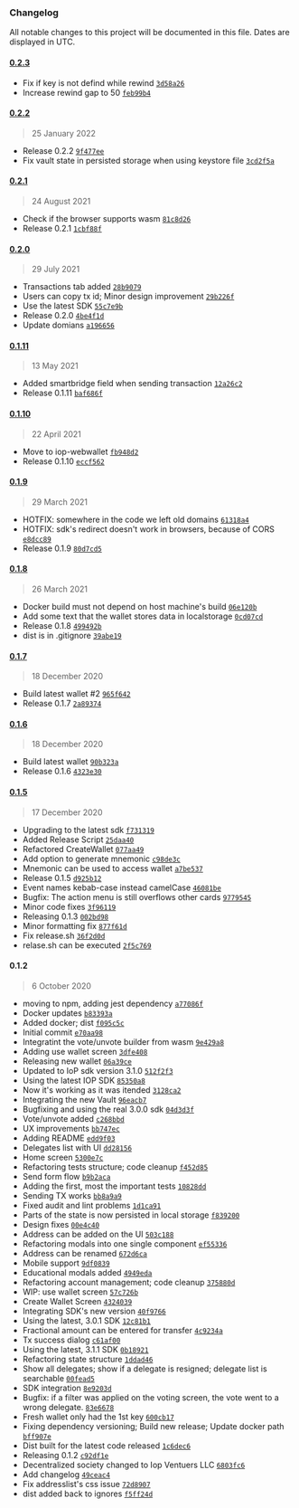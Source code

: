### Changelog

All notable changes to this project will be documented in this file. Dates are displayed in UTC.

#### [0.2.3](https://github.com/Internet-of-People/iop-webwallet/0.2.2..0.2.3)

- Fix if key is not defind while rewind [`3d58a26`](https://github.com/Internet-of-People/iop-webwallet/commit/3d58a269451af8b7d555b19024b86278e302ddb5)
- Increase rewind gap to 50 [`feb99b4`](https://github.com/Internet-of-People/iop-webwallet/commit/feb99b4ec4e70794034607778b882bb7e9558621)

#### [0.2.2](https://github.com/Internet-of-People/iop-webwallet/0.2.1..0.2.2)

> 25 January 2022

- Release 0.2.2 [`9f477ee`](https://github.com/Internet-of-People/iop-webwallet/commit/9f477eeb190a492b21ce767d03dab51efd2198e5)
- Fix vault state in persisted storage when using keystore file [`3cd2f5a`](https://github.com/Internet-of-People/iop-webwallet/commit/3cd2f5a3355f0ab1c2bac6613ecc5a44e1b6b309)

#### [0.2.1](https://github.com/Internet-of-People/iop-webwallet/0.2.0..0.2.1)

> 24 August 2021

- Check if the browser supports wasm [`81c8d26`](https://github.com/Internet-of-People/iop-webwallet/commit/81c8d262c49250a23e701226e077224cc756574e)
- Release 0.2.1 [`1cbf88f`](https://github.com/Internet-of-People/iop-webwallet/commit/1cbf88f8e12b3bdfb08af1d7cd6a93af75cc950a)

#### [0.2.0](https://github.com/Internet-of-People/iop-webwallet/0.1.11..0.2.0)

> 29 July 2021

- Transactions tab added [`28b9079`](https://github.com/Internet-of-People/iop-webwallet/commit/28b907972c1f821cc4387aa2e159484dbfe1eb7d)
- Users can copy tx id; Minor design improvement [`29b226f`](https://github.com/Internet-of-People/iop-webwallet/commit/29b226f8c2d78665ba788722ff028e53b4fc32cf)
- Use the latest SDK [`55c7e9b`](https://github.com/Internet-of-People/iop-webwallet/commit/55c7e9b458418fe2ed97a8fae255dd32b4ed7415)
- Release 0.2.0 [`4be4f1d`](https://github.com/Internet-of-People/iop-webwallet/commit/4be4f1d0015fc02f9338cb4ec13b68a5d79acf23)
- Update domians [`a196656`](https://github.com/Internet-of-People/iop-webwallet/commit/a196656cc1ba8cec4bd72621093ed5a4c611e409)

#### [0.1.11](https://github.com/Internet-of-People/iop-webwallet/0.1.10..0.1.11)

> 13 May 2021

- Added smartbridge field when sending transaction [`12a26c2`](https://github.com/Internet-of-People/iop-webwallet/commit/12a26c2027a80324696607c6f62f3df4bb9c858f)
- Release 0.1.11 [`baf686f`](https://github.com/Internet-of-People/iop-webwallet/commit/baf686fa8904d90bed533cd6016784da222fe333)

#### [0.1.10](https://github.com/Internet-of-People/iop-webwallet/0.1.9..0.1.10)

> 22 April 2021

- Move to iop-webwallet [`fb948d2`](https://github.com/Internet-of-People/iop-webwallet/commit/fb948d213ea4faaee2c9e45d74d399079c7be324)
- Release 0.1.10 [`eccf562`](https://github.com/Internet-of-People/iop-webwallet/commit/eccf5629a382ccc2d896f2a6098457314a6c8869)

#### [0.1.9](https://github.com/Internet-of-People/iop-webwallet/0.1.8..0.1.9)

> 29 March 2021

- HOTFIX: somewhere in the code we left old domains [`61318a4`](https://github.com/Internet-of-People/iop-webwallet/commit/61318a4c6f1fea95181e7af8b1f231490c298f4e)
- HOTFIX: sdk's redirect doesn't work in browsers, because of CORS [`e8dcc89`](https://github.com/Internet-of-People/iop-webwallet/commit/e8dcc89051e86f6d9cfc73fc1101ccfd0d6a2958)
- Release 0.1.9 [`80d7cd5`](https://github.com/Internet-of-People/iop-webwallet/commit/80d7cd5d9611f618cef242b081fa2a1f4971233f)

#### [0.1.8](https://github.com/Internet-of-People/iop-webwallet/0.1.7..0.1.8)

> 26 March 2021

- Docker build must not depend on host machine's build [`06e120b`](https://github.com/Internet-of-People/iop-webwallet/commit/06e120b9e65ba2682471f0e0b7fbc966513c0739)
- Add some text that the wallet stores data in localstorage [`0cd07cd`](https://github.com/Internet-of-People/iop-webwallet/commit/0cd07cd79ad073dbbbd0a17f4d77a3bce78c59b7)
- Release 0.1.8 [`499492b`](https://github.com/Internet-of-People/iop-webwallet/commit/499492b5b90bc39ed759d515a123ba578bae2559)
- dist is in .gitignore [`39abe19`](https://github.com/Internet-of-People/iop-webwallet/commit/39abe19fb0a13113b0809fe1486178e383896bdb)

#### [0.1.7](https://github.com/Internet-of-People/iop-webwallet/0.1.6..0.1.7)

> 18 December 2020

- Build latest wallet #2 [`965f642`](https://github.com/Internet-of-People/iop-webwallet/commit/965f642da4a3abb14fe8a7a15fc22ee787403d0b)
- Release 0.1.7 [`2a89374`](https://github.com/Internet-of-People/iop-webwallet/commit/2a89374521699dd9f5497cfa84dcc2129121d320)

#### [0.1.6](https://github.com/Internet-of-People/iop-webwallet/0.1.5..0.1.6)

> 18 December 2020

- Build latest wallet [`90b323a`](https://github.com/Internet-of-People/iop-webwallet/commit/90b323a3a068c529e3eaa6fe89430c0a6b690993)
- Release 0.1.6 [`4323e30`](https://github.com/Internet-of-People/iop-webwallet/commit/4323e30fab6c71ab5d58802216f00b92b5728918)

#### [0.1.5](https://github.com/Internet-of-People/iop-webwallet/0.1.2..0.1.5)

> 17 December 2020

- Upgrading to the latest sdk [`f731319`](https://github.com/Internet-of-People/iop-webwallet/commit/f7313197b354273e8c754d205cb076a40e72cb9b)
- Added Release Script [`25daa40`](https://github.com/Internet-of-People/iop-webwallet/commit/25daa40aecfeff8e514dd729662a56f5b6dec68f)
- Refactored CreateWallet [`077aa49`](https://github.com/Internet-of-People/iop-webwallet/commit/077aa495252b9af8ef0ae04562537aaaaa980d16)
- Add option to generate mnemonic [`c98de3c`](https://github.com/Internet-of-People/iop-webwallet/commit/c98de3cd2c26e72b52d29b52c042864b2e682826)
- Mnemonic can be used to access wallet [`a7be537`](https://github.com/Internet-of-People/iop-webwallet/commit/a7be5373b8101a4eb6a5bdce04fc80f0b0d3255e)
- Release 0.1.5 [`d925b12`](https://github.com/Internet-of-People/iop-webwallet/commit/d925b126190cc33155dc61ffc38d2fa03e39fb6f)
- Event names kebab-case instead camelCase [`46081be`](https://github.com/Internet-of-People/iop-webwallet/commit/46081bed68063a5a6ffbf601eced2a9ff385b2ec)
- Bugfix: The action menu is still overflows other cards [`9779545`](https://github.com/Internet-of-People/iop-webwallet/commit/9779545b82285763c52cd86cb31579fc00274050)
- Minor code fixes [`3f96119`](https://github.com/Internet-of-People/iop-webwallet/commit/3f96119ddda639bd7199e8aab711df2d132559db)
- Releasing 0.1.3 [`002bd98`](https://github.com/Internet-of-People/iop-webwallet/commit/002bd9842670dbc87cb5b12bac4ebae511751773)
- Minor formatting fix [`877f61d`](https://github.com/Internet-of-People/iop-webwallet/commit/877f61d1f14bb0a35ddfe77d2b9bfd59f248ed02)
- Fix release.sh [`36f2d0d`](https://github.com/Internet-of-People/iop-webwallet/commit/36f2d0d196fbba2a0a44df0256e877d3a226c5df)
- relase.sh can be executed [`2f5c769`](https://github.com/Internet-of-People/iop-webwallet/commit/2f5c76956fd0852b5d77e90cec21f340fd651b68)

#### 0.1.2

> 6 October 2020

- moving to npm, adding jest dependency [`a77086f`](https://github.com/Internet-of-People/iop-webwallet/commit/a77086f2161d048f32b3687b8aec8aef64918340)
- Docker updates [`b83393a`](https://github.com/Internet-of-People/iop-webwallet/commit/b83393ab1e9f7406bcac50d4bba7acbc6eae77d3)
- Added docker; dist [`f095c5c`](https://github.com/Internet-of-People/iop-webwallet/commit/f095c5c9117ee9f262fb54ba8ad54d9083c1e3a7)
- Initial commit [`e70aa98`](https://github.com/Internet-of-People/iop-webwallet/commit/e70aa98d555961958c7fdb6c704d84f9e231cb9b)
- Integratint the vote/unvote builder from wasm [`9e429a8`](https://github.com/Internet-of-People/iop-webwallet/commit/9e429a8edab5947a8ef7afa1b5e66789f960631d)
- Adding use wallet screen [`3dfe408`](https://github.com/Internet-of-People/iop-webwallet/commit/3dfe4082d5b7ff20d59ef2d06f1a41d15a80ab48)
- Releasing new wallet [`06a39ce`](https://github.com/Internet-of-People/iop-webwallet/commit/06a39ceeba7c01949d432230a877506c06867c38)
- Updated to IoP sdk version 3.1.0 [`512f2f3`](https://github.com/Internet-of-People/iop-webwallet/commit/512f2f353e6bdb86de2c1c560cb358d074be653c)
- Using the latest IOP SDK [`85350a8`](https://github.com/Internet-of-People/iop-webwallet/commit/85350a8a97f83e37ea4ec63b76337c7c7d1f30bc)
- Now it's working as it was itended [`3128ca2`](https://github.com/Internet-of-People/iop-webwallet/commit/3128ca23eb5b7f8d61dccd8e1ce57159e6442b32)
- Integrating the new Vault [`96eacb7`](https://github.com/Internet-of-People/iop-webwallet/commit/96eacb733673b6b794107f2ad53e3f965af48968)
- Bugfixing and using the real 3.0.0 sdk [`04d3d3f`](https://github.com/Internet-of-People/iop-webwallet/commit/04d3d3fb7b2ae1ca1707c6792f69ace2d3c74cbd)
- Vote/unvote added [`c268bbd`](https://github.com/Internet-of-People/iop-webwallet/commit/c268bbd21aa7f8f643dccfd43bfd0a67023ecf3f)
- UX improvements [`bb747ec`](https://github.com/Internet-of-People/iop-webwallet/commit/bb747ec4ed7d6bfb7cd172ffb4488be7cfeb3872)
- Adding README [`edd9f03`](https://github.com/Internet-of-People/iop-webwallet/commit/edd9f03921de8b0c7247789478b7b206a0407e4a)
- Delegates list with UI [`dd28156`](https://github.com/Internet-of-People/iop-webwallet/commit/dd2815655e8ae9ff09d21260aa227d78f86f4e02)
- Home screen [`5300e7c`](https://github.com/Internet-of-People/iop-webwallet/commit/5300e7cf5e762b53e799c57100c0c20bb9084d38)
- Refactoring tests structure; code cleanup [`f452d85`](https://github.com/Internet-of-People/iop-webwallet/commit/f452d85316194fadf89ac2aac3b9fd822786cde6)
- Send form flow [`b9b2aca`](https://github.com/Internet-of-People/iop-webwallet/commit/b9b2aca12a0ef22193b9be8c250c1e58e08a3243)
- Adding the first, most the important tests [`10828dd`](https://github.com/Internet-of-People/iop-webwallet/commit/10828dd7aad8474fe73c90f133dedc0a259c0808)
- Sending TX works [`bb8a9a9`](https://github.com/Internet-of-People/iop-webwallet/commit/bb8a9a980745476e60478bd9fac57fa04ec3a9b5)
- Fixed audit and lint problems [`1d1ca91`](https://github.com/Internet-of-People/iop-webwallet/commit/1d1ca91ee66b3bc019ac1f4046c42ca5512d84ec)
- Parts of the state is now persisted in local storage [`f839200`](https://github.com/Internet-of-People/iop-webwallet/commit/f839200071d2294ff87326d752e0057256e188c1)
- Design fixes [`00e4c40`](https://github.com/Internet-of-People/iop-webwallet/commit/00e4c40d6a0e0dbf8e772b1c658180192553e9e8)
- Address can be added on the UI [`503c188`](https://github.com/Internet-of-People/iop-webwallet/commit/503c188234bf8815ff18d3c5e54963e4a68e0538)
- Refactoring modals into one single component [`ef55336`](https://github.com/Internet-of-People/iop-webwallet/commit/ef55336ad2e2ad1495ac133a74164343bed5a9cf)
- Address can be renamed [`672d6ca`](https://github.com/Internet-of-People/iop-webwallet/commit/672d6cadc4d2c7186aaecc6b4ea8ca5d7b2db790)
- Mobile support [`9df0839`](https://github.com/Internet-of-People/iop-webwallet/commit/9df0839907b192cb92c27b2ed6daa1b94d56a639)
- Educational modals added [`4949eda`](https://github.com/Internet-of-People/iop-webwallet/commit/4949eda0650ab5a921e05dcf1a8c11742dad566f)
- Refactoring account management; code cleanup [`375880d`](https://github.com/Internet-of-People/iop-webwallet/commit/375880ddb8b65664cd3bd3081e5b09230db672b9)
- WIP: use wallet screen [`57c726b`](https://github.com/Internet-of-People/iop-webwallet/commit/57c726b2c62fc3ec23b61e0717ed059c6d961552)
- Create Wallet Screen [`4324039`](https://github.com/Internet-of-People/iop-webwallet/commit/43240390aab84c7ed2fd239eb0ceccb9c0a51ec9)
- Integrating SDK's new version [`40f9766`](https://github.com/Internet-of-People/iop-webwallet/commit/40f9766b55c68aead0f8de862a47a7e705d27364)
- Using the latest, 3.0.1 SDK [`12c81b1`](https://github.com/Internet-of-People/iop-webwallet/commit/12c81b1618246a4af7d70eb0a9afc94c7996d0d2)
- Fractional amount can be entered for transfer [`4c9234a`](https://github.com/Internet-of-People/iop-webwallet/commit/4c9234a8943cf1bb1d8a81935b0654d8eb6a1174)
- Tx success dialog [`c61af00`](https://github.com/Internet-of-People/iop-webwallet/commit/c61af00b7b57284423d5d3607e2491ea5d0e91c4)
- Using the latest, 3.1.1 SDK [`0b18921`](https://github.com/Internet-of-People/iop-webwallet/commit/0b18921132131f2ba4a48c655d90531d90bec0aa)
- Refactoring state structure [`1ddad46`](https://github.com/Internet-of-People/iop-webwallet/commit/1ddad46311f2360791ac7ce0053ff2e5a559193e)
- Show all delegates; show if a delegate is resigned; delegate list is searchable [`00fead5`](https://github.com/Internet-of-People/iop-webwallet/commit/00fead5a67d83fa1a05446467e91eef9f716a55a)
- SDK integration [`8e9203d`](https://github.com/Internet-of-People/iop-webwallet/commit/8e9203d8be0a9990ce776e134d2f22729d35a976)
- Bugfix: if a filter was applied on the voting screen, the vote went to a wrong delegate. [`83e6678`](https://github.com/Internet-of-People/iop-webwallet/commit/83e66780d8d66736eff0ef41b811e2d15e880c1e)
- Fresh wallet only had the 1st key [`600cb17`](https://github.com/Internet-of-People/iop-webwallet/commit/600cb17bf3b5491e7d3b8fa008b21a39528e7151)
- Fixing dependency versioning; Build new release; Update docker path [`bff907e`](https://github.com/Internet-of-People/iop-webwallet/commit/bff907edd92ed6be44958fda66881e260639a33a)
- Dist built for the latest code released [`1c6dec6`](https://github.com/Internet-of-People/iop-webwallet/commit/1c6dec63701a81c50105a29cb621c24f9ac03633)
- Releasing 0.1.2 [`c92df1e`](https://github.com/Internet-of-People/iop-webwallet/commit/c92df1ec95d97102a1307f708ea9a49b67323cf0)
- Decentralized society changed to Iop Ventuers LLC [`6803fc6`](https://github.com/Internet-of-People/iop-webwallet/commit/6803fc6edd3eda160a005c43308afe528da36056)
- Add changelog [`49ceac4`](https://github.com/Internet-of-People/iop-webwallet/commit/49ceac4a5d10170310cd8d395bb1fe990df042a6)
- Fix addresslist's css issue [`72d8907`](https://github.com/Internet-of-People/iop-webwallet/commit/72d8907c9a70fa6d29f93d07aa7a2df3343b4ff9)
- dist added back to ignores [`f5ff24d`](https://github.com/Internet-of-People/iop-webwallet/commit/f5ff24d6b2a010b050ce1126bffd2acbb7f11d0d)
